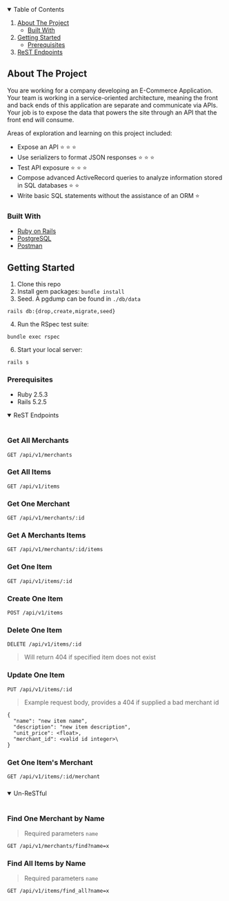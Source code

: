 <!--
*** Thanks for checking out the Best-README-Template. If you have a suggestion
*** that would make this better, please fork the repo and create a pull request
*** or simply open an issue with the tag "enhancement".
*** Thanks again! Now go create something AMAZING! :D
-->



<!-- PROJECT SHIELDS -->
<!--
*** I'm using markdown "reference style" links for readability.
*** Reference links are enclosed in brackets [ ] instead of parentheses ( ).
*** See the bottom of this document for the declaration of the reference variables
*** for contributors-url, forks-url, etc. This is an optional, concise syntax you may use.
*** https://www.markdownguide.org/basic-syntax/#reference-style-links
-->


<!-- TABLE OF CONTENTS -->
<details open="open">
  <summary>Table of Contents</summary>
  <ol>
    <li>
      <a href="#about-the-project">About The Project</a>
      <ul>
        <li><a href="#built-with">Built With</a></li>
      </ul>
    </li>
    <li>
      <a href="#getting-started">Getting Started</a>
      <ul>
        <li><a href="#prerequisites">Prerequisites</a></li>
      </ul>
    </li>
    <li><a href="#rest-endpoints">ReST Endpoints</a></li>

  </ol>
</details>



<!-- ABOUT THE PROJECT -->
## About The Project

You are working for a company developing an E-Commerce Application. Your team is working in a service-oriented architecture, meaning the front and back ends of this application are separate and communicate via APIs. Your job is to expose the data that powers the site through an API that the front end will consume.

Areas of exploration and learning on this project included:

* Expose an API ⭐ ⭐ ⭐
* Use serializers to format JSON responses ⭐ ⭐ ⭐
* Test API exposure ⭐ ⭐ ⭐
* Compose advanced ActiveRecord queries to analyze information stored in SQL databases ⭐ ⭐
* Write basic SQL statements without the assistance of an ORM ⭐


### Built With

* [Ruby on Rails](https://rubyonrails.org/)
* [PostgreSQL](https://www.postgresql.org/)
* [Postman](https://www.postman.com/)

<!-- GETTING STARTED -->
## Getting Started

1. Clone this repo
2. Install gem packages: `bundle install`
3. Seed. A pgdump can be found in `./db/data` 
 ```
 rails db:{drop,create,migrate,seed}
 ```
4. Run the RSpec test suite: 
```
bundle exec rspec
```
6. Start your local server:
```
rails s
```

### Prerequisites

* Ruby 2.5.3
* Rails 5.2.5

<!-- USAGE EXAMPLES -->


<details open>
<summary>ReST Endpoints</summary>
<br>
  
### Get All Merchants

```
GET /api/v1/merchants
```
### Get All Items
```
GET /api/v1/items
```
### Get One Merchant
```
GET /api/v1/merchants/:id
```
### Get A Merchants Items
```
GET /api/v1/merchants/:id/items
```
### Get One Item
```
GET /api/v1/items/:id
```
### Create One Item
```
POST /api/v1/items
```
### Delete One Item
```
DELETE /api/v1/items/:id
```
> Will return 404 if specified item does not exist
### Update One Item
```
PUT /api/v1/items/:id

```
> Example request body, provides a 404 if supplied a bad merchant id
```
{
  "name": "new item name",
  "description": "new item description",
  "unit_price": <float>,
  "merchant_id": <valid id integer>\
}
```

### Get One Item's Merchant
```
GET /api/v1/items/:id/merchant
```
### 
</details>

<details open>
<summary>Un-ReSTful</summary>
<br>
  
### Find One Merchant by Name
>Required parameters `name` 
```
GET /api/v1/merchants/find?name=x
```
### Find All Items by Name
>Required parameters `name` 
```
GET /api/v1/items/find_all?name=x
```
</details>

